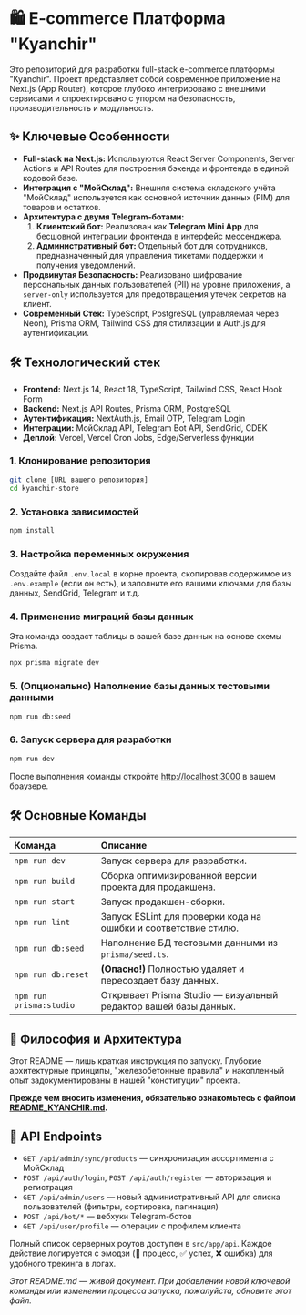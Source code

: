 # 🛍️ E-commerce Платформа "Kyanchir"

Это репозиторий для разработки full-stack e-commerce платформы "Kyanchir". Проект представляет собой современное приложение на Next.js (App Router), которое глубоко интегрировано с внешними сервисами и спроектировано с упором на безопасность, производительность и модульность.

## ✨ Ключевые Особенности

-   **Full-stack на Next.js:** Используются React Server Components, Server Actions и API Routes для построения бэкенда и фронтенда в единой кодовой базе.
-   **Интеграция с "МойСклад":** Внешняя система складского учёта "МойСклад" используется как основной источник данных (PIM) для товаров и остатков.
-   **Архитектура с двумя Telegram-ботами:**
    1.  **Клиентский бот:** Реализован как **Telegram Mini App** для бесшовной интеграции фронтенда в интерфейс мессенджера.
    2.  **Административный бот:** Отдельный бот для сотрудников, предназначенный для управления тикетами поддержки и получения уведомлений.
-   **Продвинутая Безопасность:** Реализовано шифрование персональных данных пользователей (PII) на уровне приложения, а `server-only` используется для предотвращения утечек секретов на клиент.
-   **Современный Стек:** TypeScript, PostgreSQL (управляемая через Neon), Prisma ORM, Tailwind CSS для стилизации и Auth.js для аутентификации.

## 🛠 Технологический стек
- **Frontend:** Next.js 14, React 18, TypeScript, Tailwind CSS, React Hook Form
- **Backend:** Next.js API Routes, Prisma ORM, PostgreSQL
- **Аутентификация:** NextAuth.js, Email OTP, Telegram Login
- **Интеграции:** МойСклад API, Telegram Bot API, SendGrid, CDEK
- **Деплой:** Vercel, Vercel Cron Jobs, Edge/Serverless функции

### 1. **Клонирование репозитория**
```bash
git clone [URL вашего репозитория]
cd kyanchir-store
```

### 2. **Установка зависимостей**
```bash
npm install
```

### 3. **Настройка переменных окружения**
Создайте файл `.env.local` в корне проекта, скопировав содержимое из `.env.example` (если он есть), и заполните его вашими ключами для базы данных, SendGrid, Telegram и т.д.

### 4. **Применение миграций базы данных**
Эта команда создаст таблицы в вашей базе данных на основе схемы Prisma.
```bash
npx prisma migrate dev
```

### 5. **(Опционально) Наполнение базы данных тестовыми данными**
```bash
npm run db:seed
```

### 6. **Запуск сервера для разработки**
```bash
npm run dev
```
После выполнения команды откройте [http://localhost:3000](http://localhost:3000) в вашем браузере.

## 🛠️ Основные Команды

| Команда | Описание |
| :--- | :--- |
| `npm run dev` | Запуск сервера для разработки. |
| `npm run build` | Сборка оптимизированной версии проекта для продакшена. |
| `npm run start` | Запуск продакшен-сборки. |
| `npm run lint` | Запуск ESLint для проверки кода на ошибки и соответствие стилю. |
| `npm run db:seed` | Наполнение БД тестовыми данными из `prisma/seed.ts`. |
| `npm run db:reset` | **(Опасно!)** Полностью удаляет и пересоздает базу данных. |
| `npm run prisma:studio`| Открывает Prisma Studio — визуальный редактор вашей базы данных. |

## 📜 Философия и Архитектура

Этот README — лишь краткая инструкция по запуску. Глубокие архитектурные принципы, "железобетонные правила" и накопленный опыт задокументированы в нашей "конституции" проекта.

**Прежде чем вносить изменения, обязательно ознакомьтесь с файлом [README_KYANCHIR.md](./README_KYANCHIR.md).**

## 🔧 API Endpoints
- `GET /api/admin/sync/products` — синхронизация ассортимента с МойСклад
- `POST /api/auth/login`, `POST /api/auth/register` — авторизация и регистрация
- `GET /api/admin/users` — новый административный API для списка пользователей (фильтры, сортировка, пагинация)
- `POST /api/bot/*` — вебхуки Telegram-ботов
- `GET /api/user/profile` — операции с профилем клиента

Полный список серверных роутов доступен в `src/app/api`. Каждое действие логируется с эмодзи (🔄 процесс, ✅ успех, ❌ ошибка) для удобного трекинга в логах.

*Этот README.md — живой документ. При добавлении новой ключевой команды или изменении процесса запуска, пожалуйста, обновите этот файл.*
```
